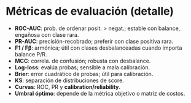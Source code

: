 # Métricas de evaluación (detalle)

- **ROC-AUC**: prob. de ordenar posit. > negat.; estable con balance, engañosa con clase rara.
- **PR-AUC**: precisión-recobrado; preferir con clase positiva rara.
- **F1 / Fβ**: armónica; útil con clases desbalanceadas cuando importa balance P/R.
- **MCC**: correla. de confusión; robusta con desbalance.
- **Log-loss**: evalúa probas; sensible a mala calibración.
- **Brier**: error cuadrático de probas; útil para calibración.
- **KS**: separación de distribuciones de score.
- **Curvas**: ROC, PR y **calibration/reliability**.
- **Umbral óptimo**: depende de la métrica objetivo o matriz de costos.
